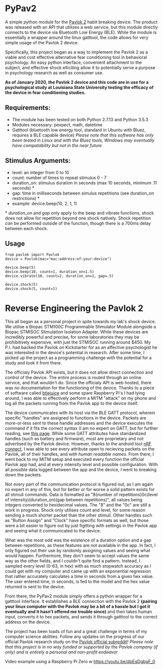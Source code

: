 # PyPav2

A simple python module for the [Pavlok 2](https://www.pavlok.com) habit breaking device. The product was released with an API that utilizes a web service, but this module directly connects to the device via Bluetooth Low Energy (BLE). While the module is essentially a wrapper around the linux gatttool, the code allows for very simple usage of the Pavlok 2 device.

Specifically, this project began as a way to implement the Pavlok 2 as a viable and cost effective alternative fear conditioning tool in behavioral psychology. An easy python interface, convenient attachment to the subject, and effective shock elliciting allow it to potentially serve a purpose in psychology research as well as consumer use.

**As of January 2020, the Pavlok 2 device and this code are in use for a psychological study at Louisiana State University testing the efficacy of the device in fear conditioning studies.**

## Requirements:
- The module has been tested on both Python 2.7.13 and Python 3.5.3
- Modules necessary: pexpect, math, datetime
- Gatttool (bluetooth low energy tool, standard in Ubuntu with Bluez, requires a BLE capable device)
*Please note that this software has only been tested in Linux and with the Bluez tools, Windows may eventually have compatability but not in the near future*

## Stimulus Arguments:
- level: an integer from 0 to 10
- count: number of times to repeat stimulus 0 - 7
- duration_on: stimulus duration in seconds (max 10 seconds, minimum .11 seconds) *
- gap: time in milliseconds between simulus repetitions (see duration_on restrictions) *
- example: device.beep(10, 2, 1, 1)

\* *duration_on* and *gap* only apply to the beep and vibrate functions, shock does not allow for repetition beyond one shock natively. Shock repetition *can* be performed outside of the function, though there is a 700ms delay between each shock.

## Usage
    from pavlok import Pavlok
    device = Pavlok(mac="mac:address:of:your:device")
    
    device.beep(5)
    device.beep(10, count=1, duration_on=1.5)
    device.vibrate(10, count=2, duration_on=1, gap=.5)
    
    device.shock(5)
    device.shock(5, count=1)

# Reverse Engineering the Pavlok 2

This all began as a personal project in spite towards my lab's shock device. We utilise a Biopac STM100C Programmable Stimulator Module alongside a Biopac STMISOC Stimulation Isolation Adapter. While these devices are incredibly powerful and precise, for some laboratories they may be prohibitively expensive, with just the STMISOC running around $450. My P.I. had backed the Pavlok on Kickstarter for as an affective psychologist he was interested in the device's potential in research. After some time, I picked up the project as a programming challenge with the potential for a study and took it from there.

The officialy Pavlok API exists, but it does not allow direct connection and control of the device. The entire process is routed through an online service, and that wouldn't do. Since the officialy API is web hosted, there was no documentation for the functioning of the device. Thanks to a piece of software called [btlejuice](https://github.com/DigitalSecurity/btlejuice) and some spare Raspberry Pi's I had lying around, I was able to effectively perform a MITM "attack" on my phone and log all the packets running from the Pavlok app to the device itself.

The device communicates with its host via the BLE GATT protocol, wherein specific "handles" are assigned to functions in the device. Packets are more-or-less sent to these handle addresses and the device executes the command if it fits the correct syntax (I am no expert on GATT, but for further reading, see [this page](https://www.bluetooth.com/specifications/gatt/). While some GATT attributes have standardized handles (such as battery and firmware), most are proprietary and not advertised by the Pavlok device. However, thanks to the android tool [nRF connect](https://play.google.com/store/apps/details?id=no.nordicsemi.android.mcp&hl=en_US), I was able to see every attribute open to recieving packets on the Pavlok, all of their handles, and *with human readable names*. From there, I went back to my MITM setup and executed every function the official Pavlok app had, and at every intensity level and possible configuration. With all possible data logged between the app and the device, I went to breaking down the packets.

Not every part of the communication protocol is figured out, as I am again no expert in any of this, but for better or for worse a solid pattern exists for all stimuli commands. Data is formatted as "8(number of repetitions)0c(level of intensity)(duration_on)(gap between repetitions)", all values being integers converted to hexidecimal values. The "8" and the "0c" are still a work in progress. Shock only utilises count and level, for some reason sending a much shorter packet than the other stimuli. Other handles such as "Button Assign" and "Clock" have specific formats as well, but those were a bit easier to figure out by just figitting with settings in the Pavlok app and seeing what it communicated to the device. 

What was the most odd was the existence of a duration option and a gap between repetitions, as these features are not available in the app. In fact, I only figured out their use by randomly assigning values and seeing what would happen. Furthermore, they don't seem to accept values the same way as the other fields, and I couldn't quite find a pattern. Instead, I sampled every level (0-63, in hex) with as much stopwatch accuracy as I could get with my computer and came up with an exponential regression that rather accurately calculates a time in seconds from a given hex value. The user entered time, in seconds, is fed to the model and the hex value returned is sent to the device.

From there, the PyPav2 module simply offers a python wrapper for a gatttool interface. It establishes a BLE connection with the Pavlok 2 **(pairing your linux computer with the Pavlok may be a bit of a hassle but I got it eventually and it hasn't offered me trouble since)** and then takes human input, converts it to hex packets, and sends it through gatttool to the correct address on the device.

The project has been loads of fun and a great challenge in terms of my computer science abilities. Follow any updates on the progress of our official Pavlok research study on the [Pavlok official subreddit](https://www.reddit.com/r/Pavlok/)! *Please note that this project is in no way funded or supported by the Pavlok company (if only) and is entirely a personal and non-profit endeavor*

Video example using a Raspberry Pi Zero w
https://youtu.be/dpEqDgbgF_0
